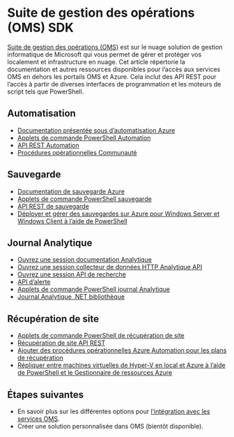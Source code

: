 <properties
   pageTitle="Suite de gestion des opérations (OMS) SDK | Microsoft Azure"
   description="Cet article répertorie la documentation et autres ressources disponibles pour l’accès aux services OMS en dehors les portails OMS et Azure.  Cela inclut des API REST pour l’accès à partir de diverses interfaces de programmation et les moteurs de script tels que PowerShell"
   services="operations-management-suite"
   documentationCenter=""
   authors="bwren"
   manager="jwhit"
   editor="tysonn" />
<tags
   ms.service="operations-management-suite"
   ms.devlang="na"
   ms.topic="article"
   ms.tgt_pltfrm="na"
   ms.workload="infrastructure-services"
   ms.date="09/26/2016"
   ms.author="bwren" />

# <a name="operations-management-suite-oms-sdk"></a>Suite de gestion des opérations (OMS) SDK
[Suite de gestion des opérations (OMS)](../operations-management-suite/operations-management-suite-overview.md) est sur le nuage solution de gestion informatique de Microsoft qui vous permet de gérer et protéger vos localement et infrastructure en nuage.  Cet article répertorie la documentation et autres ressources disponibles pour l’accès aux services OMS en dehors les portails OMS et Azure.  Cela inclut des API REST pour l’accès à partir de diverses interfaces de programmation et les moteurs de script tels que PowerShell. 


## <a name="automation"></a>Automatisation
- [Documentation présentée sous d’automatisation Azure](http://azure.microsoft.com/documentation/services/automation)
- [Applets de commande PowerShell Automation](http://msdn.microsoft.com/library/dn690262.aspx)
- [API REST Automation](http://msdn.microsoft.com/library/mt662285.aspx)
- [Procédures opérationnelles Communauté](https://gallery.technet.microsoft.com/scriptcenter/site/search?f%5B0%5D.Type=RootCategory&f%5B0%5D.Value=WindowsAzure&f%5B0%5D.Text=Windows%20Azure)



## <a name="backup"></a>Sauvegarde
- [Documentation de sauvegarde Azure](http://azure.microsoft.com/documentation/services/backup)
- [Applets de commande PowerShell sauvegarde](https://msdn.microsoft.com/library/mt619253.aspx)
- [API REST de sauvegarde](https://msdn.microsoft.com/library/azure/mt772375.aspx)
- [Déployer et gérer des sauvegardes sur Azure pour Windows Server et Windows Client à l’aide de PowerShell](../backup/backup-client-automation.md)


## <a name="log-analytics"></a>Journal Analytique
- [Ouvrez une session documentation Analytique](http://azure.microsoft.com/documentation/services/log-analytics)
- [Ouvrez une session collecteur de données HTTP Analytique API](../log-analytics/log-analytics-data-collector-api.md)
- [Ouvrez une session API de recherche](../log-analytics/log-analytics-log-search-api.md)
- [API d’alerte](../log-analytics/log-analytics-api-alerts.md)
- [Applets de commande PowerShell journal Analytique](https://msdn.microsoft.com/library/mt188224.aspx)
- [Journal Analytique .NET bibliothèque](https://www.nuget.org/packages/Microsoft.Azure.Management.OperationalInsights/0.16.0-preview)

## <a name="site-recovery"></a>Récupération de site
- [Applets de commande PowerShell de récupération de site](https://msdn.microsoft.com/library/mt637930.aspx)
- [Récupération de site API REST](https://msdn.microsoft.com/library/azure/mt750497.aspx)
- [Ajouter des procédures opérationnelles Azure Automation pour les plans de récupération](../site-recovery/site-recovery-runbook-automation.md)
- [Répliquer entre machines virtuelles de Hyper-V en local et Azure à l’aide de PowerShell et le Gestionnaire de ressources Azure](../site-recovery/site-recovery-deploy-with-powershell-resource-manager.md)

## <a name="next-steps"></a>Étapes suivantes

- En savoir plus sur les différentes options pour [l’intégration avec les services OMS](operations-management-suite-integration.md).
- Créer une solution personnalisée dans OMS (bientôt disponible).